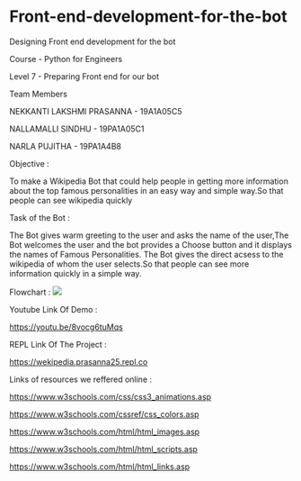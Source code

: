 # Front-end-development-for-the-bot

Designing Front end development for the bot

Course - Python for Engineers

Level 7 - Preparing Front end for our bot

Team Members

NEKKANTI LAKSHMI PRASANNA - 19A1A05C5

NALLAMALLI SINDHU - 19PA1A05C1

NARLA PUJITHA - 19PA1A4B8

Objective :

To make a Wikipedia Bot that could help people in getting more  information about the top famous personalities in an easy way and simple way.So that people can see wikipedia quickly

Task of the Bot :

The Bot gives warm greeting to the user and asks the name of the user,The Bot welcomes the user and the bot provides a Choose button and it displays the names of Famous Personalities. The Bot gives the direct acsess to the wikipedia of whom the user selects.So that people can see more information quickly in a simple way.


Flowchart :
![](https://github.com/Botpyproject/Front-end-development-for-the-bot/commit/2a3b85f5e6bba81694c0727e811e8998acb36004)


Youtube Link Of Demo :

https://youtu.be/8vocg6tuMqs


REPL Link Of The Project :

https://wekipedia.prasanna25.repl.co


Links of resources we reffered online :

https://www.w3schools.com/css/css3_animations.asp

https://www.w3schools.com/cssref/css_colors.asp

https://www.w3schools.com/html/html_images.asp

https://www.w3schools.com/html/html_scripts.asp

https://www.w3schools.com/html/html_links.asp


